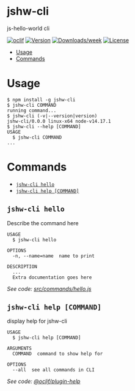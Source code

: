 jshw-cli
========

js-hello-world cli

[![oclif](https://img.shields.io/badge/cli-oclif-brightgreen.svg)](https://oclif.io)
[![Version](https://img.shields.io/npm/v/jshw-cli.svg)](https://npmjs.org/package/jshw-cli)
[![Downloads/week](https://img.shields.io/npm/dw/jshw-cli.svg)](https://npmjs.org/package/jshw-cli)
[![License](https://img.shields.io/npm/l/jshw-cli.svg)](https://github.com/LeanWebDev/js-hello-world/blob/master/package.json)

<!-- toc -->
* [Usage](#usage)
* [Commands](#commands)
<!-- tocstop -->
# Usage
<!-- usage -->
```sh-session
$ npm install -g jshw-cli
$ jshw-cli COMMAND
running command...
$ jshw-cli (-v|--version|version)
jshw-cli/0.0.0 linux-x64 node-v14.17.1
$ jshw-cli --help [COMMAND]
USAGE
  $ jshw-cli COMMAND
...
```
<!-- usagestop -->
# Commands
<!-- commands -->
* [`jshw-cli hello`](#jshw-cli-hello)
* [`jshw-cli help [COMMAND]`](#jshw-cli-help-command)

## `jshw-cli hello`

Describe the command here

```
USAGE
  $ jshw-cli hello

OPTIONS
  -n, --name=name  name to print

DESCRIPTION
  ...
  Extra documentation goes here
```

_See code: [src/commands/hello.js](https://github.com/LeanWebDev/js-hello-world/blob/v0.0.0/src/commands/hello.js)_

## `jshw-cli help [COMMAND]`

display help for jshw-cli

```
USAGE
  $ jshw-cli help [COMMAND]

ARGUMENTS
  COMMAND  command to show help for

OPTIONS
  --all  see all commands in CLI
```

_See code: [@oclif/plugin-help](https://github.com/oclif/plugin-help/blob/v3.2.3/src/commands/help.ts)_
<!-- commandsstop -->
